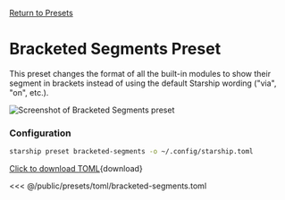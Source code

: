 [Return to Presets](./#bracketed-segments)

# Bracketed Segments Preset

This preset changes the format of all the built-in modules to show their segment
in brackets instead of using the default Starship wording ("via", "on", etc.).

![Screenshot of Bracketed Segments preset](/presets/img/bracketed-segments.png)

### Configuration

```sh
starship preset bracketed-segments -o ~/.config/starship.toml
```

[Click to download TOML](/presets/toml/bracketed-segments.toml){download}

<<< @/public/presets/toml/bracketed-segments.toml
